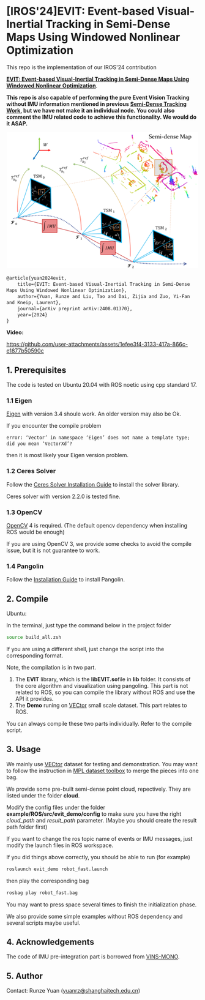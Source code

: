 # [IROS'24]EVIT: Event-based Visual-Inertial Tracking in Semi-Dense Maps Using Windowed Nonlinear Optimization


This repo is the implementation of our IROS'24 contribution 

[**EVIT: Event-based Visual-Inertial Tracking in Semi-Dense Maps Using Windowed Nonlinear Optimization**](https://arxiv.org/abs/2408.01370).

**This repo is also capable of performing the pure Event Vision Tracking without IMU information mentioned in previous [Semi-Dense Tracking Work](https://ieeexplore.ieee.org/abstract/document/10401990), but we have not make it an individual node. You could also comment the IMU related code to achieve this functionality. We would do it ASAP.**

<p align="center"> 
<img src="Image.png" alt="image" width="500"/>
</p>

    @article{yuan2024evit,
        title={EVIT: Event-based Visual-Inertial Tracking in Semi-Dense Maps Using Windowed Nonlinear Optimization},
        author={Yuan, Runze and Liu, Tao and Dai, Zijia and Zuo, Yi-Fan and Kneip, Laurent},
        journal={arXiv preprint arXiv:2408.01370},
        year={2024}
    }
**Video:**

https://github.com/user-attachments/assets/1efee3f4-3133-417a-866c-e1877b50590c

## 1. Prerequisites
The code is tested on Ubuntu 20.04 with ROS noetic using cpp standard 17.

### 1.1 Eigen

[Eigen](https://eigen.tuxfamily.org/index.php?title=Main_Page) with version 3.4 shoule work. An older version may also be Ok.

If you encounter the compile problem 
```
error: ‘Vector’ in namespace ‘Eigen’ does not name a template type; did you mean ‘VectorXd’?
```
then it is most likely your Eigen version problem.

### 1.2 Ceres Solver

Follow the [Ceres Solver Installation Guide](http://ceres-solver.org/installation.html) to install the solver library. 

Ceres solver with version 2.2.0 is tested fine.

### 1.3 OpenCV

[OpenCV](https://opencv.org/) 4 is required. (The default opencv dependency when installing ROS would be enough)

If you are using OpenCV 3, we provide some checks to avoid the compile issue, but it is not guarantee to work.

### 1.4 Pangolin

Follow the [Installation Guide](https://github.com/stevenlovegrove/Pangolin) to install Pangolin.


## 2. Compile

Ubuntu:

In the terminal, just type the command below in the project folder

```sh
source build_all.zsh
```
If you are using a different shell, just change the script into the corresponding format.  

Note, the compilation is in two part.

1. The **EVIT** library, which is the **libEVIT.so**file in **lib** folder. It consists of the core algorithm and visualization using pangoling. This part is not related to ROS, so you can compile the library without ROS and use the API it provides.
2. The **Demo** runing on [VECtor](https://star-datasets.github.io/vector/) small scale dataset. This part relates to ROS.

You can always compile these two parts individually. Refer to the compile script. 



## 3. Usage
We mainly use [VECtor](https://star-datasets.github.io/vector/) dataset for testing and demonstration. You may want to follow the instruction in [MPL dataset toolbox](https://github.com/mgaoling/mpl_dataset_toolbox#bag-merger) to merge the pieces into one bag.

We provide some pre-built semi-dense point cloud, repectively. They are listed under the folder **cloud**.

Modify the config files under the folder **example/ROS/src/evit_demo/config** to make sure you have the right _cloud_path_ and _result_path_ parameter. (Maybe you should create the result path folder first)

If you want to change the ros topic name of events or IMU messages, just modify the launch files in ROS workspace.

If you did things above correctly, you should be able to run (for example)
```sh
roslaunch evit_demo robot_fast.launch
```
then play the corresponding bag
```sh
rosbag play robot_fast.bag
```

You may want to press space several times to finish the initialization phase.

We also provide some simple examples without ROS dependency and several scripts maybe useful.

## 4. Acknowledgements

The code of IMU pre-integration part is borrowed from [VINS-MONO](https://github.com/HKUST-Aerial-Robotics/VINS-Mono?tab=readme-ov-file).

## 5. Author
Contact: Runze Yuan (yuanrz@shanghaitech.edu.cn)


